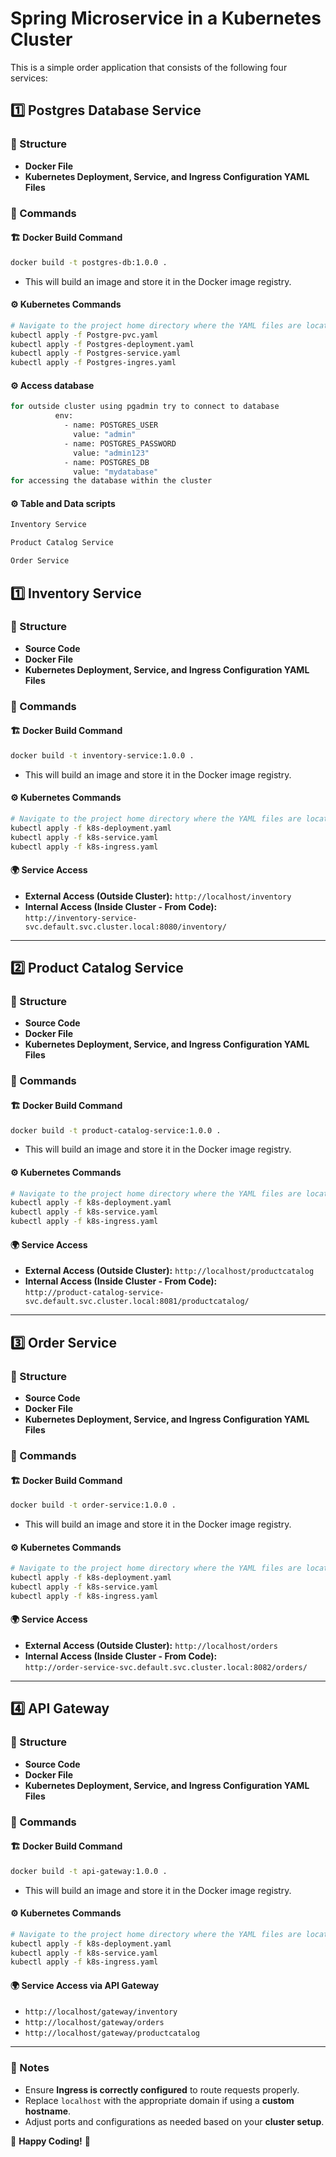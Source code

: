 # Spring Microservice in a Kubernetes Cluster

This is a simple order application that consists of the following four services:

## 1️⃣ Postgres Database Service

### 📂 Structure
- **Docker File**
- **Kubernetes Deployment, Service, and Ingress Configuration YAML Files**

### 🚀 Commands
#### 🏗 Docker Build Command
```sh
docker build -t postgres-db:1.0.0 .
```
- This will build an image and store it in the Docker image registry.

#### ⚙️ Kubernetes Commands
```sh
# Navigate to the project home directory where the YAML files are located
kubectl apply -f Postgre-pvc.yaml
kubectl apply -f Postgres-deployment.yaml
kubectl apply -f Postgres-service.yaml
kubectl apply -f Postgres-ingres.yaml
```

#### ⚙️ Access database 
```sh
for outside cluster using pgadmin try to connect to database
          env:
            - name: POSTGRES_USER
              value: "admin"
            - name: POSTGRES_PASSWORD
              value: "admin123"
            - name: POSTGRES_DB
              value: "mydatabase"
for accessing the database within the cluster 
```

#### ⚙️ Table and Data scripts 
```sh
Inventory Service

Product Catalog Service

Order Service

```



## 1️⃣ Inventory Service

### 📂 Structure
- **Source Code**
- **Docker File**
- **Kubernetes Deployment, Service, and Ingress Configuration YAML Files**

### 🚀 Commands
#### 🏗 Docker Build Command
```sh
docker build -t inventory-service:1.0.0 .
```
- This will build an image and store it in the Docker image registry.

#### ⚙️ Kubernetes Commands
```sh
# Navigate to the project home directory where the YAML files are located
kubectl apply -f k8s-deployment.yaml
kubectl apply -f k8s-service.yaml
kubectl apply -f k8s-ingress.yaml
```

#### 🌍 Service Access
- **External Access (Outside Cluster):** `http://localhost/inventory`
- **Internal Access (Inside Cluster - From Code):**  
  `http://inventory-service-svc.default.svc.cluster.local:8080/inventory/`

---

## 2️⃣ Product Catalog Service

### 📂 Structure
- **Source Code**
- **Docker File**
- **Kubernetes Deployment, Service, and Ingress Configuration YAML Files**

### 🚀 Commands
#### 🏗 Docker Build Command
```sh
docker build -t product-catalog-service:1.0.0 .
```
- This will build an image and store it in the Docker image registry.

#### ⚙️ Kubernetes Commands
```sh
# Navigate to the project home directory where the YAML files are located
kubectl apply -f k8s-deployment.yaml
kubectl apply -f k8s-service.yaml
kubectl apply -f k8s-ingress.yaml
```

#### 🌍 Service Access
- **External Access (Outside Cluster):** `http://localhost/productcatalog`
- **Internal Access (Inside Cluster - From Code):**  
  `http://product-catalog-service-svc.default.svc.cluster.local:8081/productcatalog/`

---

## 3️⃣ Order Service

### 📂 Structure
- **Source Code**
- **Docker File**
- **Kubernetes Deployment, Service, and Ingress Configuration YAML Files**

### 🚀 Commands
#### 🏗 Docker Build Command
```sh
docker build -t order-service:1.0.0 .
```
- This will build an image and store it in the Docker image registry.

#### ⚙️ Kubernetes Commands
```sh
# Navigate to the project home directory where the YAML files are located
kubectl apply -f k8s-deployment.yaml
kubectl apply -f k8s-service.yaml
kubectl apply -f k8s-ingress.yaml
```

#### 🌍 Service Access
- **External Access (Outside Cluster):** `http://localhost/orders`
- **Internal Access (Inside Cluster - From Code):**  
  `http://order-service-svc.default.svc.cluster.local:8082/orders/`

---

## 4️⃣ API Gateway

### 📂 Structure
- **Source Code**
- **Docker File**
- **Kubernetes Deployment, Service, and Ingress Configuration YAML Files**

### 🚀 Commands
#### 🏗 Docker Build Command
```sh
docker build -t api-gateway:1.0.0 .
```
- This will build an image and store it in the Docker image registry.

#### ⚙️ Kubernetes Commands
```sh
# Navigate to the project home directory where the YAML files are located
kubectl apply -f k8s-deployment.yaml
kubectl apply -f k8s-service.yaml
kubectl apply -f k8s-ingress.yaml
```

#### 🌍 Service Access via API Gateway
- `http://localhost/gateway/inventory`
- `http://localhost/gateway/orders`
- `http://localhost/gateway/productcatalog`

---

### 📌 Notes
- Ensure **Ingress is correctly configured** to route requests properly.
- Replace `localhost` with the appropriate domain if using a **custom hostname**.
- Adjust ports and configurations as needed based on your **cluster setup**.

🎉 **Happy Coding!** 🚀

